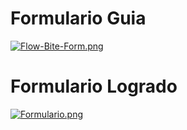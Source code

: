 # Formulario Guia
[![Flow-Bite-Form.png](https://i.postimg.cc/X7vm0DcJ/Flow-Bite-Form.png)](https://postimg.cc/yWwvmjG4)
# Formulario Logrado
[![Formulario.png](https://i.postimg.cc/8zYjb3wr/Formulario.png)](https://postimg.cc/qN8JJ1Pk)
